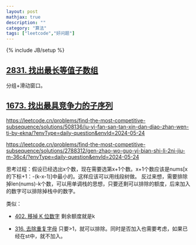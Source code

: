 ```yaml
---
layout: post
mathjax: true
description: ""
category: "算法"
tags: ["leetcode","好问题"]
---
```

{% include JB/setup %}

## [2831. 找出最长等值子数组](https://leetcode.cn/problems/find-the-longest-equal-subarray/description/?envType=daily-question&envId=2024-05-23)

分组+滑动窗口。

## [1673. 找出最具竞争力的子序列](https://leetcode.cn/problems/find-the-most-competitive-subsequence/description/?envType=daily-question&envId=2024-05-24)

<https://leetcode.cn/problems/find-the-most-competitive-subsequence/solutions/508136/ju-yi-fan-san-tan-xin-dan-diao-zhan-wen-ti-by-ekna/?envType=daily-question&envId=2024-05-24>

<https://leetcode.cn/problems/find-the-most-competitive-subsequence/solutions/2788312/gen-zhao-wo-guo-yi-bian-shi-li-2ni-jiu-m-36c4/?envType=daily-question&envId=2024-05-24>

思考过程：假设已经选出x个数，现在需要选第x+1个数。x+1个数应该是nums[x的下标+1：-(k-x-1)]中最小的。这样应该可以用线段树做。
反过来想，需要排除掉len(nums)-k个数，可以用单调栈的思想，只要还剩可以排除的额度，后来加入的数字可以排除掉栈中的数字。

类似：
- [402. 移掉 K 位数字](https://leetcode.cn/problems/remove-k-digits/description/)
剩余额度就是k

- [316. 去除重复字母](https://leetcode.cn/problems/remove-duplicate-letters/description/)
只要>1，就可以排除。同时是否加入也需要考虑，如果已经在st中，就不加入。


  